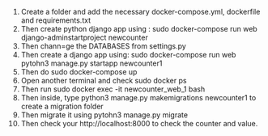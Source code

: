 1. Create a folder and add the necessary docker-compose.yml, dockerfile and requirements.txt
2. Then create python django app using :
    sudo docker-compose run web django-adminstartproject newcounter
3. Then chann=ge the DATABASES from settings.py
4. Then create a django app using:
    sudo docker-compose run web pytohn3 manage.py startapp newcounter1
5. Then do sudo docker-compose up
6. Open another terminal and check sudo docker ps
7.  Then run sudo docker exec -it newcounter_web_1 bash
8. Then inside, type python3 manage.py makemigrations newcounter1 to create a migration folder
9. Then migrate it using pytohn3 manage.py migrate
10. Then check your http://localhost:8000 to check the counter and value.    
